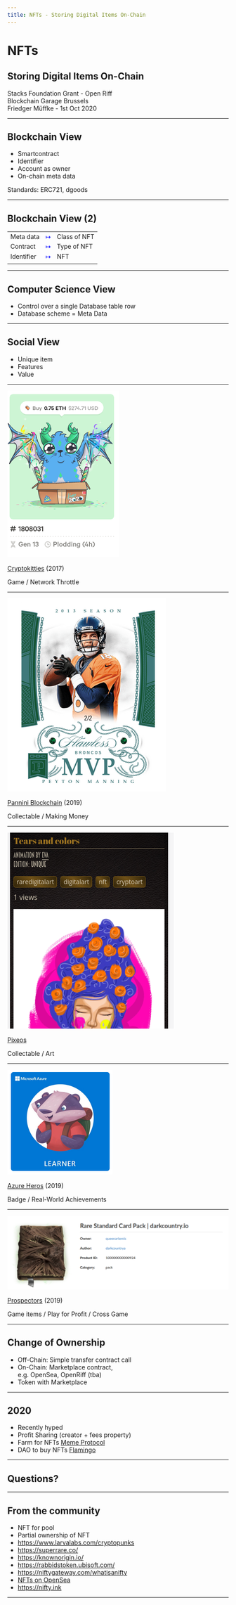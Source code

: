 ```yaml
---
title: NFTs - Storing Digital Items On-Chain
---
```


# NFTs

## Storing Digital Items On-Chain

Stacks Foundation Grant - Open Riff  
Blockchain Garage Brussels  
Friedger Müffke - 1st Oct 2020

---

## Blockchain View

- Smartcontract
- Identifier
- Account as owner
- On-chain meta data

Standards: ERC721, dgoods

---

## Blockchain View (2)

|            |                                   |              |
| ---------- | --------------------------------- | ------------ |
| Meta data  | <span style="color:blue">↦</span> | Class of NFT |
| Contract   | <span style="color:blue">↦</span> | Type of NFT  |
| Identifier | <span style="color:blue">↦</span> | NFT          |
|            |                                   |              |

---

## Computer Science View

- Control over a single Database table row
- Database scheme = Meta Data

---

## Social View

- Unique item
- Features
- Value

---

![Cryptokitties](cryptokitties.png)

[Cryptokitties](https://www.cryptokitties.co) (2017)

Game / Network Throttle <!-- .element: class="fragment" data-fragment-index="1" -->

---

![Panini](paniniblockchain.png)

[Pannini Blockchain](https://www.paniniamerica.net/blockchain.html) (2019)

Collectable / Making Money <!-- .element: class="fragment" data-fragment-index="1" -->

---

![Pixeos](pixeos.png)

[Pixeos](https://gallery.pixeos.art)

Collectable / Art <!-- .element: class="fragment" data-fragment-index="1" -->

---

![Azure Hero](azurehero.png)

[Azure Heros](https://microsoft.enjinx.io/eth/platform/3368) (2019)

Badge / Real-World Achievements <!-- .element: class="fragment" data-fragment-index="1" -->

---

![Prospectors](prospectors.png)

[Prospectors](https://prospectors.io/) (2019)

Game items / Play for Profit / Cross Game<!-- .element: class="fragment" data-fragment-index="1" -->

---

## Change of Ownership

- Off-Chain: Simple transfer contract call
- On-Chain: Marketplace contract,  
   e.g. OpenSea, OpenRiff (tba)
- Token with Marketplace

---

## 2020

- Recently hyped
- Profit Sharing (creator + fees property)
- Farm for NFTs [Meme Protocol](https://dontbuymeme.com)
- DAO to buy NFTs [Flamingo](https://flamingodao.xyz/)

---

## Questions?

---

## From the community

- NFT for pool
- Partial ownership of NFT
- https://www.larvalabs.com/cryptopunks
- https://superrare.co/
- https://knownorigin.io/
- https://rabbidstoken.ubisoft.com/
- https://niftygateway.com/whatisanifty
- [NFTs on OpenSea](https://opensea.io/blog/guides/non-fungible-tokens/)
- https://nifty.ink

---
